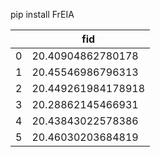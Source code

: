 pip install FrEIA



|      | fid                |
| ---- | ------------------ |
| 0    | 20.40904862780178  |
| 1    | 20.45546986796313  |
| 2    | 20.449261984178918 |
| 3    | 20.28862145466931  |
| 4    | 20.43843022578386  |
| 5    | 20.46030203684819  |


